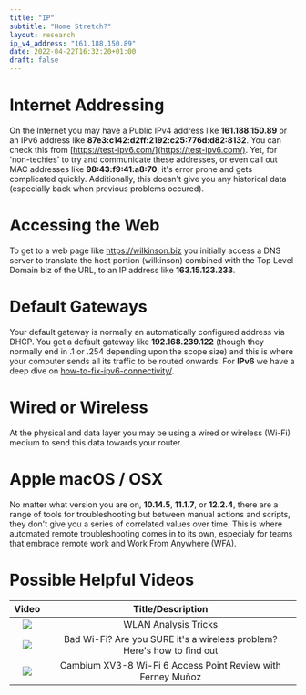 ```yaml
---
title: "IP"
subtitle: "Home Stretch?"
layout: research
ip_v4_address: "161.188.150.89"
date: 2022-04-22T16:32:20+01:00
draft: false
---
```


# Internet Addressing
On the Internet you may have a Public IPv4 address like **161.188.150.89** or an IPv6 address like **87e3:c142:d2ff:2192:c25:776d:d82:8132**. You can check this from [https://test-ipv6.com/](https://test-ipv6.com/). Yet, for 'non-techies' to try and communicate these addresses, or even call out MAC addresses like **98:43:f9:41:a8:70**, it's error prone and gets complicated quickly. Additionally, this doesn't give you any historical data (especially back when previous problems occured).

# Accessing the Web
To get to a web page like https://wilkinson.biz you initially access a DNS server to translate the host portion (wilkinson) combined with the Top Level Domain biz of the URL, to an IP address like **163.15.123.233**. 

# Default Gateways
Your default gateway is normally an automatically configured address via DHCP. You get a default gateway like **192.168.239.122** (though they normally end in .1 or .254 depending upon the scope size) and this is where your computer sends all its traffic to be routed onwards. For **IPv6** we have a deep dive on [how-to-fix-ipv6-connectivity/](/blog/how-to-fix-ipv6-connectivity/).

# Wired or Wireless
At the physical and data layer you may be using a wired or wireless (Wi-Fi) medium to send this data towards your router. 

# Apple macOS / OSX
No matter what version you are on, **10.14.5**, **11.1.7**, or **12.2.4**, there are a range of tools for troubleshooting but between manual actions and scripts, they don't give you a series of correlated values over time. This is where automated remote troubleshooting comes in to its own, especialy for teams that embrace remote work and Work From Anywhere (WFA).

# Possible Helpful Videos

|Video | Title/Description |
| :---: | :---: |  
| [![](https://i.ytimg.com/vi/8GQaWCjS-vk/default.jpg)](https://www.youtube.com/watch?v=8GQaWCjS-vk) | WLAN Analysis Tricks | Peter Mackenzie | WLPC Phoenix 2020 |
| [![](https://i.ytimg.com/vi/1G4qihqHZJ0/default.jpg)](https://www.youtube.com/watch?v=1G4qihqHZJ0) | Bad Wi-Fi? Are you SURE it&#39;s a wireless problem? Here&#39;s how to find out |
| [![](https://i.ytimg.com/vi/jfwfe4DVfdw/default.jpg)](https://www.youtube.com/watch?v=jfwfe4DVfdw) | Cambium XV3-8 Wi-Fi 6 Access Point Review with Ferney Muñoz |
